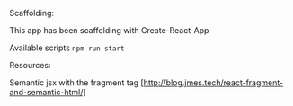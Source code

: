 Scaffolding:

This app has been scaffolding with Create-React-App

Available scripts
`npm run start`

Resources:

Semantic jsx with the fragment tag [http://blog.jmes.tech/react-fragment-and-semantic-html/]
